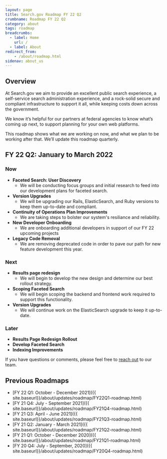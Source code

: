 ```yaml
---
layout: page
title: Search.gov Roadmap FY 22 Q2
crumbname: Roadmap FY 22 Q2
category: about
tags: roadmap
breadcrumbs:
  - label: Home
    url: /
  - label: About
redirect_from:
    - /about/roadmap.html
sidenav: about_us
---
```


## Overview

At Search.gov we aim to provide an excellent public search experience, a self-service search administration experience, and a rock-solid secure and compliant infrastructure to support it all, while keeping costs down across the government.

We know it’s helpful for our partners at federal agencies to know what’s coming up next, to support planning for your own web platforms. 

This roadmap shows what we are working on now, and what we plan to be working after that. We’ll update this roadmap quarterly.


## FY 22 Q2: January to March 2022

### Now

* **Faceted Search: User Discovery**
  * We will be conducting focus groups and initial research to feed into our development plans for faceted search.
* **Version Upgrades**
  * We will be upgrading our Rails, ElasticSearch, and Ruby versions to keep them up-to-date and compliant. 
* **Continuity of Operations Plan Improvements** 
  * We are taking steps to bolster our system's resiliance and reliability.
* **New Developer Onboarding**
  * We are onboarding additional developers in support of our FY 22 upcoming projects
* **Legacy Code Removal**
  * We are removing deprecated code in order to pave our path for new feature development this year.

### Next

* **Results page redesign**
  * We will begin to develop the new design and determine our best rollout strategy.
* **Scoping Faceted Search**
  * We will begin scoping the backend and frontend work required to support this functionality.
* **Version Upgrades**
  * We will continue work on the ElasticSearch upgrade to keep it up-to-date.

### Later

* **Results Page Redesign Rollout**
* **Develop Faceted Search**
* **Indexing Improvements**

If you have questions or comments, please feel free to [reach out](mailto:search@support.digitalgov.gov) to our team.

## Previous Roadmaps

* [FY 22 Q1: October - December 2021]({{ site.baseurl}}/about/updates/roadmap/FY22Q1-roadmap.html)
* [FY 21 Q4: July - September 2021]({{ site.baseurl}}/about/updates/roadmap/FY21Q4-roadmap.html)
* [FY 21 Q3: April - June 2021]({{ site.baseurl}}/about/updates/roadmap/FY21Q3-roadmap.html)
* [FY 21 Q2: January - March 2021]({{ site.baseurl}}/about/updates/roadmap/FY21Q2-roadmap.html)
* [FY 21 Q1: October - December 2020]({{ site.baseurl}}/about/updates/roadmap/FY21Q1-roadmap.html)
* [FY 20 Q4: July - September, 2020]({{ site.baseurl}}/about/updates/roadmap/FY20Q4-roadmap.html)